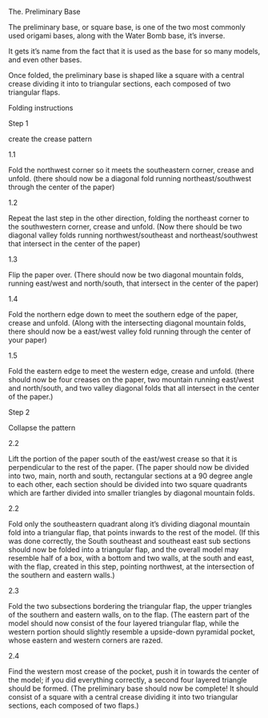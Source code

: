 The. Preliminary Base

The preliminary base, or square base, is one of the two most commonly used origami bases, along with the Water Bomb base, it’s inverse.

It gets it’s name from the fact that it is used as the base for so many models, and even other bases.

Once folded, the preliminary base is shaped like a square with a central crease dividing it into to triangular sections, each composed of two triangular flaps.

Folding instructions

Step 1

create the crease pattern

1.1

Fold the northwest corner so it meets the southeastern corner, crease and unfold. (there should now be a diagonal fold running northeast/southwest through the center of the paper)

1.2

Repeat the last step in the other direction, folding the northeast corner to the southwestern corner, crease and unfold. (Now there should be two diagonal valley folds running northwest/southeast and northeast/southwest that intersect in the center of the paper)

1.3

Flip the paper over. (There should now be two diagonal mountain folds, running east/west and north/south, that intersect in the center of the paper)

1.4

Fold the northern edge down to meet the southern edge of the paper, crease and unfold. (Along with the intersecting diagonal mountain folds, there should now be a east/west valley fold running through the center of your paper)

1.5

Fold the eastern edge to meet the western edge, crease and unfold. (there should now be four creases on the paper, two mountain running east/west and north/south, and two valley diagonal folds that all intersect in the center of the paper.)

Step 2

Collapse the pattern

2.2

Lift the portion of the paper south of the east/west crease so that it is perpendicular to the rest of the paper. (The paper should now be divided into two, main, north and south, rectangular sections at a 90 degree angle to each other, each section should be divided into two square quadrants which are farther divided into smaller triangles by diagonal mountain folds.

2.2

Fold only the southeastern quadrant along it’s dividing diagonal mountain fold into a triangular flap, that points inwards to the rest of the model. (If this was done correctly, the South southeast and southeast east sub sections should now be folded into a triangular flap, and the overall model may resemble half of a box, with a bottom and two walls, at the south and east, with the flap, created in this step, pointing northwest, at the intersection of the southern and eastern walls.)

2.3

Fold the two subsections bordering the triangular flap, the upper triangles of the southern and eastern walls, on to the flap. (The eastern part of the model should now consist of the four layered triangular flap, while the western portion should slightly resemble a upside-down pyramidal pocket, whose eastern and western corners are razed.

2.4

Find the western most crease of the pocket, push it in towards the center of the model; if you did everything correctly, a second four layered triangle should be formed. (The preliminary base should now be complete! It should consist of a square with a central crease dividing it into two triangular sections, each composed of two flaps.)

